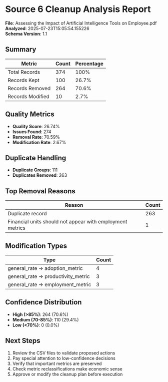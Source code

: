 # Source 6 Cleanup Analysis Report

**File**: Assessing the Impact of Artificial Intelligence Tools on Employee.pdf  
**Analyzed**: 2025-07-23T15:05:54.155226  
**Schema Version**: 1.1

## Summary

| Metric | Count | Percentage |
|--------|-------|------------|
| Total Records | 374 | 100% |
| Records Kept | 100 | 26.7% |
| Records Removed | 264 | 70.6% |
| Records Modified | 10 | 2.7% |

## Quality Metrics

- **Quality Score**: 26.74%
- **Issues Found**: 274
- **Removal Rate**: 70.59%
- **Modification Rate**: 2.67%

## Duplicate Handling

- **Duplicate Groups**: 111
- **Duplicates Removed**: 263

## Top Removal Reasons

| Reason | Count |
|--------|-------|
| Duplicate record | 263 |
| Financial units should not appear with employment metrics | 1 |

## Modification Types

| Type | Count |
|------|-------|
| general_rate → adoption_metric | 4 |
| general_rate → productivity_metric | 3 |
| general_rate → employment_metric | 3 |

## Confidence Distribution

- **High (>85%)**: 264 (70.6%)
- **Medium (70-85%)**: 110 (29.4%)
- **Low (<70%)**: 0 (0.0%)

## Next Steps

1. Review the CSV files to validate proposed actions
2. Pay special attention to low-confidence decisions
3. Verify that important metrics are preserved
4. Check metric reclassifications make economic sense
5. Approve or modify the cleanup plan before execution
